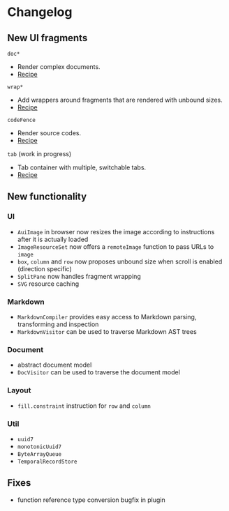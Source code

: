 # Changelog

## New UI fragments

`doc*`

- Render complex documents.
- [Recipe](aui://cookbook:recipe:markdown:demo)

`wrap*`

- Add wrappers around fragments that are rendered with unbound sizes.
- [Recipe](aui://cookbook:recipe:wrap)

`codeFence`

- Render source codes.
- [Recipe](aui://cookbook:recipe:codefene)

`tab` (work in progress)

- Tab container with multiple, switchable tabs.
- [Recipe](aui://cookbook:recipe:tab)

## New functionality

### UI

- `AuiImage` in browser now resizes the image according to instructions after it is actually loaded
- `ImageResourceSet` now offers a `remoteImage` function to pass URLs to `image`
- `box`, `column` and `row` now proposes unbound size when scroll is enabled (direction specific)
- `SplitPane` now handles fragment wrapping
- `SVG` resource caching

### Markdown

- `MarkdownCompiler` provides easy access to Markdown parsing, transforming and inspection
- `MarkdownVisitor` can be used to traverse Markdown AST trees

### Document

- abstract document model
- `DocVisitor` can be used to traverse the document model

### Layout

- `fill.constraint` instruction for `row` and `column`

### Util

- `uuid7`
- `monotonicUuid7`
- `ByteArrayQueue`
- `TemporalRecordStore`

## Fixes

- function reference type conversion bugfix in plugin
